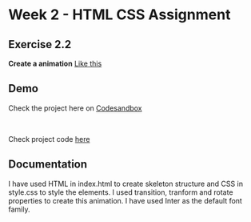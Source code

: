 
# Week 2 - HTML CSS Assignment

## Exercise 2.2
**Create a animation**
[Like this](https://docs.google.com/document/d/1Cpz6QDkSOclhpBVXIzeyuK1t18FdfeStkOZgy_45MMA/edit)

## Demo

Check the project here on
[Codesandbox](https://re4mvj.csb.app/)

</br>

Check project code [here](https://codesandbox.io/s/confident-darwin-re4mvj?file=/index.html)


## Documentation

<p>
I have used HTML in index.html to create skeleton structure and CSS in style.css to style the elements. I used transition, tranform and rotate properties to create this animation.
I have used Inter as the default font family.
</p>


